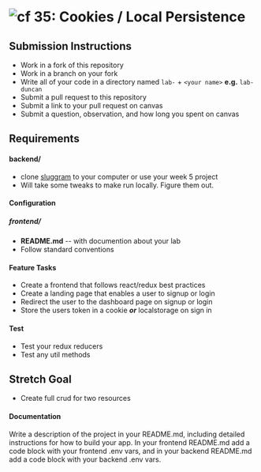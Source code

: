 ![cf](http://i.imgur.com/7v5ASc8.png) 35: Cookies / Local Persistence
===

## Submission Instructions
  * Work in a fork of this repository
  * Work in a branch on your fork
  * Write all of your code in a directory named `lab-` + `<your name>` **e.g.** `lab-duncan`
  * Submit a pull request to this repository
  * Submit a link to your pull request on canvas
  * Submit a question, observation, and how long you spent on canvas 

## Requirements  
#### backend/
* clone [sluggram](http://github.com/slugbyte/sluggram) to your computer or use your week 5 project 
* Will take some tweaks to make run locally. Figure them out.

#### Configuration  
##### frontend/
* **README.md** -- with documention about your lab
* Follow standard conventions
 
#### Feature Tasks 
* Create a frontend that follows react/redux best practices
* Create a landing page that enables a user to signup or login 
* Redirect the user to the dashboard page on signup or login 
* Store the users token in a cookie ***or*** localstorage on sign in 

#### Test
* Test your redux reducers 
* Test any util methods

## Stretch Goal
* Create full crud for two resources 

#### Documentation  
Write a description of the project in your README.md, including detailed instructions for how to build your app. In your frontend README.md add a code block with your frontend .env vars, and in your backend README.md add a code block with your backend .env vars. 
